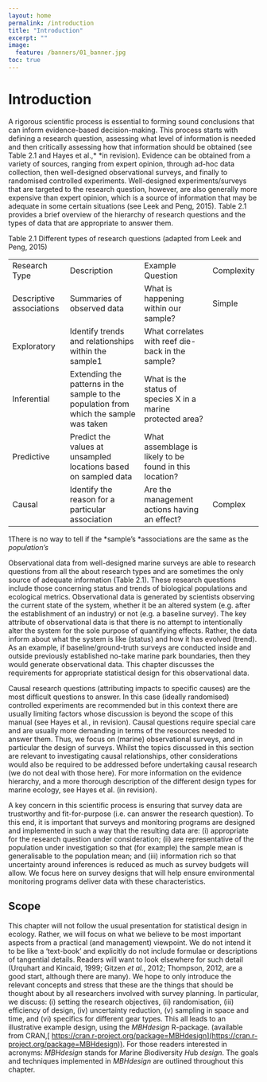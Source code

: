 ```yaml
---
layout: home
permalink: /introduction
title: "Introduction"
excerpt: ""
image:
  feature: /banners/01_banner.jpg
toc: true
---
```

# Introduction
A rigorous scientific process is essential to forming sound conclusions that can inform evidence-based decision-making. This process starts with defining a research question, assessing what level of information is needed and then critically assessing how that information should be obtained (see Table 2.1 and Hayes et al.,* *in revision). Evidence can be obtained from a variety of sources, ranging from expert opinion, through ad-hoc data collection, then well-designed observational surveys, and finally to randomised controlled experiments. Well-designed experiments/surveys that are targeted to the research question, however, are also generally more expensive than expert opinion, which is a source of information that may be adequate in some certain situations (see Leek and Peng, 2015). Table 2.1 provides a brief overview of the hierarchy of research questions and the types of data that are appropriate to answer them.

Table 2.1 Different types of research questions (adapted from Leek and Peng, 2015)

<table>
  <tr>
    <td>Research Type</td>
    <td>Description</td>
    <td>Example Question</td>
    <td>Complexity</td>
  </tr>
  <tr>
    <td>Descriptive associations</td>
    <td>Summaries of observed data</td>
    <td>What is happening within our sample?</td>
    <td>Simple

</td>
  </tr>
  <tr>
    <td>Exploratory</td>
    <td>Identify trends and relationships within the sample1</td>
    <td>What correlates with reef die-back in the sample?</td>
    <td></td>
  </tr>
  <tr>
    <td>Inferential</td>
    <td>Extending the patterns in the sample to the population from which the sample was taken</td>
    <td>What is the status of species X in a marine protected area?</td>
    <td></td>
  </tr>
  <tr>
    <td>Predictive</td>
    <td>Predict the values at unsampled locations based on sampled data</td>
    <td>What assemblage is likely to be found in this location?</td>
    <td></td>
  </tr>
  <tr>
    <td>Causal</td>
    <td>Identify the reason for a particular association</td>
    <td>Are the management actions having an effect?</td>
    <td>
Complex</td>
  </tr>
</table>


1There is no way to tell if the *sample’s *associations are the same as the *population’s*

Observational data from well-designed marine surveys are able to research questions from all the about research types and are sometimes the only source of adequate information (Table 2.1). These research questions include those concerning status and trends of biological populations and ecological metrics. Observational data is generated by scientists observing the current state of the system, whether it be an altered system (e.g. after the establishment of an industry) or not (e.g. a baseline survey). The key attribute of observational data is that there is no attempt to intentionally alter the system for the sole purpose of quantifying effects. Rather, the data inform about what the system is like (status) and how it has evolved (trend). As an example, if baseline/ground-truth surveys are conducted inside and outside previously established no-take marine park boundaries, then they would generate observational data. This chapter discusses the requirements for appropriate statistical design for this observational data.

 

Causal research questions (attributing impacts to specific causes) are the most difficult questions to answer. In this case (ideally randomised) controlled experiments are recommended but in this context there are usually limiting factors whose discussion is beyond the scope of this manual (see Hayes et al., in revision). Causal questions require special care and are usually more demanding in terms of the resources needed to answer them. Thus, we focus on (marine) observational surveys, and in particular the design of surveys. Whilst the topics discussed in this section are relevant to investigating causal relationships, other considerations would also be required to be addressed before undertaking causal research (we do not deal with those here). For more information on the evidence hierarchy, and a more thorough description of the different design types for marine ecology, see Hayes et al. (in revision).

 

A key concern in this scientific process is ensuring that survey data are trustworthy and fit-for-purpose (i.e. can answer the research question). To this end, it is important that surveys and monitoring programs are designed and implemented in such a way that the resulting data are: (i) appropriate for the research question under consideration; (ii) are representative of the population under investigation so that (for example) the sample mean is generalisable to the population mean; and (iii) information rich so that uncertainty around inferences is reduced as much as survey budgets will allow. We focus here on survey designs that will help ensure environmental monitoring programs deliver data with these characteristics.

## Scope

This chapter will not follow the usual presentation for statistical design in ecology. Rather, we will focus on what we believe to be most important aspects from a practical (and management) viewpoint. We do not intend it to be like a ‘text-book’ and explicitly do not include formulae or descriptions of tangential details. Readers will want to look elsewhere for such detail (Urquhart and Kincaid, 1999; Gitzen *et al.*, 2012; Thompson, 2012, are a good start, although there are many). We hope to only introduce the relevant concepts and stress that these are the things that should be thought about by all researchers involved with survey planning. In particular, we discuss: (i) setting the research objectives, (ii) randomisation, (iii) efficiency of design, (iv) uncertainty reduction, (v) sampling in space and time, and (vi) specifics for different gear types. This all leads to an illustrative example design, using the *MBHdesign* R-package. (available from CRAN,[ https://cran.r-project.org/package=MBHdesign](https://cran.r-project.org/package=MBHdesign)). For those readers interested in acronyms: *MBHdesign* stands for *M*arine *B*iodiversity *H*ub *design*. The goals and techniques implemented in *MBHdesign* are outlined throughout this chapter.

 
